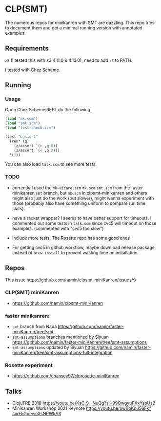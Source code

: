 # CLP(SMT)

The numerous repos for minikanren with SMT are dazzling. This repo tries to document them and get a minimal running version with annotated examples.

## Requirements

`z3` (I tested this with z3 4.11.0 & 4.13.0), need to add `z3` to PATH. 

I tested with Chez Scheme.

## Running

### Usage

Open Chez Scheme REPL do the following:

```scheme
(load "mk.scm")
(load "smt.scm")
(load "test-check.scm")

(test "basic-1"
  (run* (q)
    (z/assert `(> ,q 0))
    (z/assert `(< ,q 2)))
  '(1))
```

You can also load `talk.scm` to see more tests.

### TODO

- currently I used the `mk-vicare.scm` `mk.scm` `smt.scm` from the faster minikanren `smt` branch, but `mk.scm` in clpsmt-minikanren and others might also just do the work (but slower), might wanna experiment with those (probably also have something uniform to compare run time stats).

- have a racket wrapper? I seems to have better support for timeouts. I commented out some tests in `talk.scm` since cvc5 will timeout on those examples. (commented with "cvc5 too slow")

- include more tests. The Rosette repo has some good ones

- For getting cvc5 in github workflow, maybe download release package instead of `brew install` to prevent wasting time on installation.

## Repos

This issue https://github.com/namin/clpsmt-miniKanren/issues/9

### CLP(SMT) miniKanren
- https://github.com/namin/clpsmt-miniKanren

### faster minikanren:

- `smt` branch from Nada https://github.com/namin/faster-miniKanren/tree/smt
- `smt-assumptions` branches mentioned by Siyuan https://github.com/namin/faster-miniKanren/tree/smt-assumptions
- `smt-assumptions` updated by Siyuan https://github.com/namin/faster-miniKanren/tree/smt-assumptions-full-integration

### Rosette experiment 
- https://github.com/chansey97/clprosette-miniKanren

## Talks

- ClojuTRE 2018 https://youtu.be/KsC_9_-NuQg?si=99QwgyuFXxYspUs2
- Minikanren Workshop 2021 Keynote https://youtu.be/owBoKpJ56Fk?si=E5GoevinXsNPWkA3
